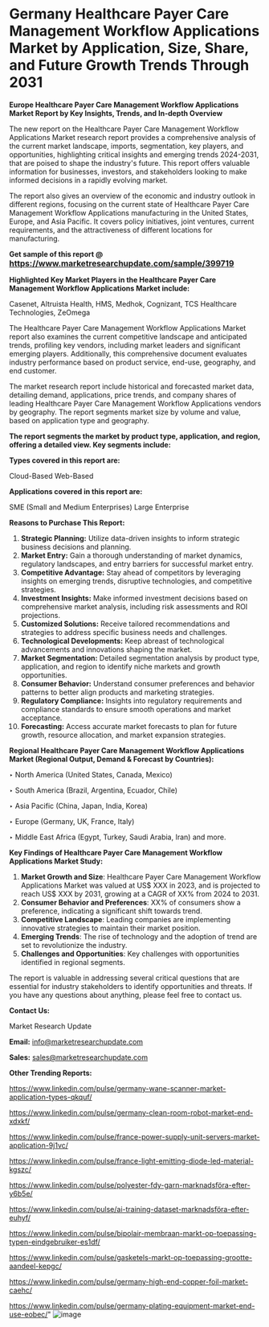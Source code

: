 # Germany Healthcare Payer Care Management Workflow Applications Market by Application, Size, Share, and Future Growth Trends Through 2031

<strong>Europe Healthcare Payer Care Management Workflow Applications Market Report by Key Insights, Trends, and In-depth Overview</strong>

The new report on the Healthcare Payer Care Management Workflow Applications Market research report provides a comprehensive analysis of the current market landscape, imports, segmentation, key players, and opportunities, highlighting critical insights and emerging trends 2024-2031,</strong> that are poised to shape the industry's future. This report offers valuable information for businesses, investors, and stakeholders looking to make informed decisions in a rapidly evolving market.

The report also gives an overview of the economic and industry outlook in different regions, focusing on the current state of Healthcare Payer Care Management Workflow Applications manufacturing in the United States, Europe, and Asia Pacific. It covers policy initiatives, joint ventures, current requirements, and the attractiveness of different locations for manufacturing.

<strong>Get sample of this report @ <a href=https://www.marketresearchupdate.com/sample/399719><font size=3 color=#0000ff>https://www.marketresearchupdate.com/sample/399719</font></a></strong>

<strong>Highlighted Key Market Players in the Healthcare Payer Care Management Workflow Applications Market include:</strong>

Casenet, Altruista Health, HMS, Medhok, Cognizant, TCS Healthcare Technologies, ZeOmega

The Healthcare Payer Care Management Workflow Applications Market report also examines the current competitive landscape and anticipated trends, profiling key vendors, including market leaders and significant emerging players. Additionally, this comprehensive document evaluates industry performance based on product service, end-use, geography, and end customer.

The market research report include historical and forecasted market data, detailing demand, applications, price trends, and company shares of leading Healthcare Payer Care Management Workflow Applications vendors by geography. The report segments market size by volume and value, based on application type and geography.

<strong>The report segments the market by product type, application, and region, offering a detailed view. Key segments include:</strong>

<strong>Types covered in this report are:</strong>

Cloud-Based
Web-Based

<strong>Applications covered in this report are:</strong>

SME (Small and Medium Enterprises)
Large Enterprise

<strong>Reasons to Purchase This Report:</strong>
<ol>
  <li><strong>Strategic Planning:</strong> Utilize data-driven insights to inform strategic business decisions and planning.</li>
  <li><strong>Market Entry:</strong> Gain a thorough understanding of market dynamics, regulatory landscapes, and entry barriers for successful market entry.</li>
  <li><strong>Competitive Advantage:</strong> Stay ahead of competitors by leveraging insights on emerging trends, disruptive technologies, and competitive strategies.</li>
  <li><strong>Investment Insights:</strong> Make informed investment decisions based on comprehensive market analysis, including risk assessments and ROI projections.</li>
  <li><strong>Customized Solutions:</strong> Receive tailored recommendations and strategies to address specific business needs and challenges.</li>
  <li><strong>Technological Developments:</strong> Keep abreast of technological advancements and innovations shaping the market.</li>
  <li><strong>Market Segmentation:</strong> Detailed segmentation analysis by product type, application, and region to identify niche markets and growth opportunities.</li>
  <li><strong>Consumer Behavior:</strong> Understand consumer preferences and behavior patterns to better align products and marketing strategies.</li>
  <li><strong>Regulatory Compliance:</strong> Insights into regulatory requirements and compliance standards to ensure smooth operations and market acceptance.</li>
  <li><strong>Forecasting:</strong> Access accurate market forecasts to plan for future growth, resource allocation, and market expansion strategies.</li>
</ol>

<strong>Regional Healthcare Payer Care Management Workflow Applications Market (Regional Output, Demand &amp; Forecast by Countries):</strong>

‣ North America (United States, Canada, Mexico)

‣ South America (Brazil, Argentina, Ecuador, Chile)

‣ Asia Pacific (China, Japan, India, Korea)

‣ Europe (Germany, UK, France, Italy)

‣ Middle East Africa (Egypt, Turkey, Saudi Arabia, Iran) and more.

<strong>Key Findings of Healthcare Payer Care Management Workflow Applications Market Study:</strong>
<ol>
  <li><strong>Market Growth and Size</strong>: Healthcare Payer Care Management Workflow Applications Market was valued at US$ XXX in 2023, and is projected to reach US$ XXX by 2031, growing at a CAGR of XX% from 2024 to 2031.</li>
  <li><strong>Consumer Behavior and Preferences</strong>: XX% of consumers show a preference, indicating a significant shift towards trend.</li>
  <li><strong>Competitive Landscape</strong>: Leading companies are implementing innovative strategies to maintain their market position.</li>
  <li><strong>Emerging Trends</strong>: The rise of technology and the adoption of trend are set to revolutionize the industry.</li>
  <li><strong>Challenges and Opportunities</strong>: Key challenges with opportunities identified in regional segments.</li>
</ol>

The report is valuable in addressing several critical questions that are essential for industry stakeholders to identify opportunities and threats. If you have any questions about anything, please feel free to contact us.

<strong>Contact Us:</strong>

Market Research Update

<strong>Email:</strong> info@marketresearchupdate.com

<strong>Sales:</strong> sales@marketresearchupdate.com

<strong>Other Trending Reports:</strong>

<a href=https://www.linkedin.com/pulse/germany-wane-scanner-market-application-types-qkquf/>https://www.linkedin.com/pulse/germany-wane-scanner-market-application-types-qkquf/</a>

<a href=https://www.linkedin.com/pulse/germany-clean-room-robot-market-end-xdxkf/>https://www.linkedin.com/pulse/germany-clean-room-robot-market-end-xdxkf/</a>

<a href=https://www.linkedin.com/pulse/france-power-supply-unit-servers-market-application-9j1vc/>https://www.linkedin.com/pulse/france-power-supply-unit-servers-market-application-9j1vc/</a>

<a href=https://www.linkedin.com/pulse/france-light-emitting-diode-led-material-kgszc/>https://www.linkedin.com/pulse/france-light-emitting-diode-led-material-kgszc/</a>

<a href=https://www.linkedin.com/pulse/polyester-fdy-garn-marknadsföra-efter-y6b5e/>https://www.linkedin.com/pulse/polyester-fdy-garn-marknadsföra-efter-y6b5e/</a>

<a href=https://www.linkedin.com/pulse/ai-training-dataset-marknadsföra-efter-euhyf/>https://www.linkedin.com/pulse/ai-training-dataset-marknadsföra-efter-euhyf/</a>

<a href=https://www.linkedin.com/pulse/bipolair-membraan-markt-op-toepassing-typen-eindgebruiker-es1df/>https://www.linkedin.com/pulse/bipolair-membraan-markt-op-toepassing-typen-eindgebruiker-es1df/</a>

<a href=https://www.linkedin.com/pulse/gasketels-markt-op-toepassing-grootte-aandeel-kepgc/>https://www.linkedin.com/pulse/gasketels-markt-op-toepassing-grootte-aandeel-kepgc/</a>

<a href=https://www.linkedin.com/pulse/germany-high-end-copper-foil-market-caehc/>https://www.linkedin.com/pulse/germany-high-end-copper-foil-market-caehc/</a>

<a href=https://www.linkedin.com/pulse/germany-plating-equipment-market-end-use-eobec/>https://www.linkedin.com/pulse/germany-plating-equipment-market-end-use-eobec/</a>"
![image](https://github.com/user-attachments/assets/81001947-7bfc-4cd9-a5b5-0b5119815b98)

